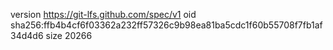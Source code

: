 version https://git-lfs.github.com/spec/v1
oid sha256:ffb4b4cf6f03362a232ff57326c9b98ea81ba5cdc1f60b55708f7fb1af34d4d6
size 20266
